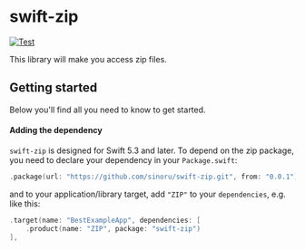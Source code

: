 # swift-zip

[![Test](https://github.com/sinoru/swift-zip/actions/workflows/test.yml/badge.svg)](https://github.com/sinoru/swift-zip/actions/workflows/test.yml)

This library will make you access zip files.

## Getting started

Below you'll find all you need to know to get started.

#### Adding the dependency

`swift-zip` is designed for Swift 5.3 and later. To depend on the zip package, you need to declare your dependency in your `Package.swift`:

```swift
.package(url: "https://github.com/sinoru/swift-zip.git", from: "0.0.1"),
```

and to your application/library target, add `"ZIP"` to your `dependencies`, e.g. like this:

```swift
.target(name: "BestExampleApp", dependencies: [
    .product(name: "ZIP", package: "swift-zip")
],
```